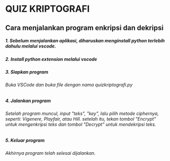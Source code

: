 # QUIZ KRIPTOGRAFI

## Cara menjalankan program enkripsi dan dekripsi
##### 1. Sebelum menjalankan aplikasi, diharuskan menginstall python terlebih dahulu melalui vscode.
##### 2. Install python extension melalui vscode
##### 3. Siapkan program
######   Buka VSCode dan buka file dengan nama quizkriptografi.py
##### 4. Jalankan program
######   Setelah program muncul, input "teks", "key", lalu pilih metode ciphernya, seperti: Vigenere, Playfair, atau Hill. setelah itu, tekan tombol "Encrypt" untuk mengenkripsi teks dan tombol "Decrypt" untuk mendekripsi teks.
##### 5. Keluar program
######   Akhirnya program telah selesai dijalankan.



